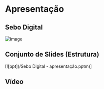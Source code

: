 # Apresentação

## Sebo Digital

![image](https://user-images.githubusercontent.com/103009155/227723919-ed7aa3f3-c8fd-4fb3-a6b9-cb1c8200ba48.png)

## Conjunto de Slides (Estrutura)

[![ppt](/Sebo DIgital - apresentação.pptm)]

## Vídeo
